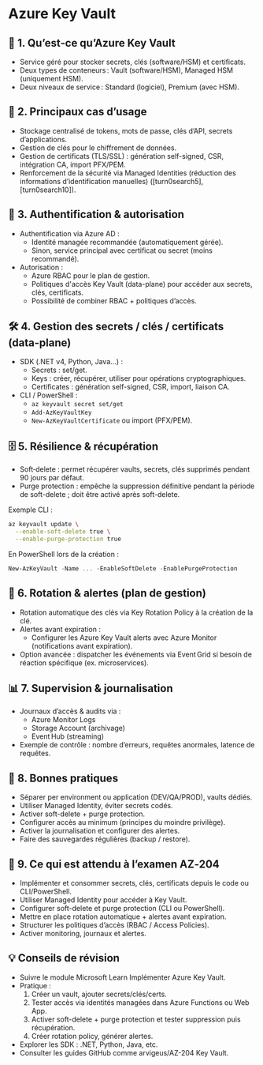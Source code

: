 # Azure Key Vault

## 🔐 1. Qu’est‑ce qu’Azure Key Vault

- Service géré pour stocker secrets, clés (software/HSM) et certificats.
- Deux types de conteneurs : Vault (software/HSM), Managed HSM (uniquement HSM).
- Deux niveaux de service : Standard (logiciel), Premium (avec HSM).

## 🧩 2. Principaux cas d’usage

- Stockage centralisé de tokens, mots de passe, clés d’API, secrets d’applications.
- Gestion de clés pour le chiffrement de données.
- Gestion de certificats (TLS/SSL) : génération self-signed, CSR, intégration CA, import PFX/PEM.
- Renforcement de la sécurité via Managed Identities (réduction des informations d’identification manuelles) ([turn0search5], [turn0search10]).

## 🧭 3. Authentification & autorisation

- Authentification via Azure AD :
  - Identité managée recommandée (automatiquement gérée).
  - Sinon, service principal avec certificat ou secret (moins recommandé).
- Autorisation :
  - Azure RBAC pour le plan de gestion.
  - Politiques d'accès Key Vault (data-plane) pour accéder aux secrets, clés, certificats.
  - Possibilité de combiner RBAC + politiques d’accès.

## 🛠️ 4. Gestion des secrets / clés / certificats (data-plane)

- SDK (.NET v4, Python, Java…) :
  - Secrets : set/get.
  - Keys : créer, récupérer, utiliser pour opérations cryptographiques.
  - Certificates : génération self-signed, CSR, import, liaison CA.
- CLI / PowerShell :
  - `az keyvault secret set/get`
  - `Add-AzKeyVaultKey`
  - `New-AzKeyVaultCertificate` ou import (PFX/PEM).

## 🗄️ 5. Résilience & récupération

- Soft‑delete : permet récupérer vaults, secrets, clés supprimés pendant 90 jours par défaut.
- Purge protection : empêche la suppression définitive pendant la période de soft-delete ; doit être activé après soft-delete.

Exemple CLI :

```bash
az keyvault update \
  --enable-soft-delete true \
  --enable-purge-protection true
```

En PowerShell lors de la création :

```powershell
New-AzKeyVault -Name ... -EnableSoftDelete -EnablePurgeProtection
```

## 🔄 6. Rotation & alertes (plan de gestion)

- Rotation automatique des clés via Key Rotation Policy à la création de la clé.
- Alertes avant expiration :
  - Configurer les Azure Key Vault alerts avec Azure Monitor (notifications avant expiration).
- Option avancée : dispatcher les événements via Event Grid si besoin de réaction spécifique (ex. microservices).


## 📊 7. Supervision & journalisation

- Journaux d’accès & audits via :
  - Azure Monitor Logs
  - Storage Account (archivage)
  - Event Hub (streaming)
- Exemple de contrôle : nombre d’erreurs, requêtes anormales, latence de requêtes.


## 🧭 8. Bonnes pratiques

- Séparer per environment ou application (DEV/QA/PROD), vaults dédiés.
- Utiliser Managed Identity, éviter secrets codés.
- Activer soft-delete + purge protection.
- Configurer accès au minimum (principes du moindre privilège).
- Activer la journalisation et configurer des alertes.
- Faire des sauvegardes régulières (backup / restore).

## 📝 9. Ce qui est attendu à l’examen AZ‑204

- Implémenter et consommer secrets, clés, certificats depuis le code ou CLI/PowerShell.
- Utiliser Managed Identity pour accéder à Key Vault.
- Configurer soft-delete et purge protection (CLI ou PowerShell).
- Mettre en place rotation automatique + alertes avant expiration.
- Structurer les politiques d’accès (RBAC / Access Policies).
- Activer monitoring, journaux et alertes.

## 💡 Conseils de révision

- Suivre le module Microsoft Learn Implémenter Azure Key Vault.
- Pratique :
  1. Créer un vault, ajouter secrets/clés/certs.
  2. Tester accès via identités managées dans Azure Functions ou Web App.
  3. Activer soft-delete + purge protection et tester suppression puis récupération.
  4. Créer rotation policy, générer alertes.
- Explorer les SDK : .NET, Python, Java, etc.
- Consulter les guides GitHub comme arvigeus/AZ-204 Key Vault.

